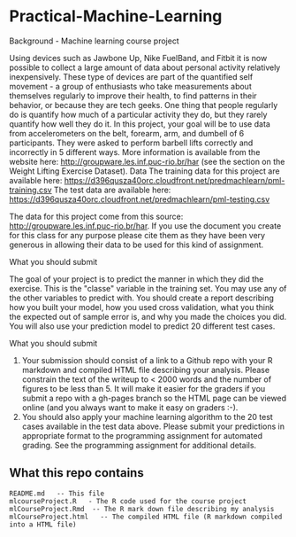 Practical-Machine-Learning
==========================

Background - Machine learning course project

Using devices such as Jawbone Up, Nike FuelBand, and Fitbit it is now possible to collect a 
large amount of data about personal activity relatively inexpensively. 
These type of devices are part of the quantified self movement - 
a group of enthusiasts who take measurements about themselves regularly to 
improve their health, to find patterns in their behavior, or because they are tech geeks. 
One thing that people regularly do is quantify how much of a particular activity they do, 
but they rarely quantify how well they do it. In this project, 
your goal will be to use data from accelerometers on the belt, forearm, arm, and dumbell of 6 participants. 
They were asked to perform barbell lifts correctly and incorrectly in 5 different ways. 
More information is available from the website here: http://groupware.les.inf.puc-rio.br/har (see the section on the Weight Lifting Exercise Dataset). 
Data 
The training data for this project are available here: 
     https://d396qusza40orc.cloudfront.net/predmachlearn/pml-training.csv
The test data are available here: 
     https://d396qusza40orc.cloudfront.net/predmachlearn/pml-testing.csv

The data for this project come from this source: http://groupware.les.inf.puc-rio.br/har. If you use the document you create 
for this class for any purpose please cite them as they have been very generous in allowing their data to be used for this kind of assignment. 

What you should submit

The goal of your project is to predict the manner in which they did the exercise. This is the "classe" variable in the training set. 
You may use any of the other variables to predict with. 
You should create a report describing how you built your model, how you used cross validation, 
what you think the expected out of sample error is, and why you made the choices you did. 
You will also use your prediction model to predict 20 different test cases. 

What you should submit

1. Your submission should consist of a link to a Github repo with your R markdown and compiled HTML file describing your analysis. 
Please constrain the text of the writeup to < 2000 words and the number of figures to be less than 5. 
It will make it easier for the graders if you submit a repo with a gh-pages branch so the 
HTML page can be viewed online (and you always want to make it easy on graders :-).
2. You should also apply your machine learning algorithm to the 20 test cases available in the test data above. 
Please submit your predictions in appropriate format to the programming assignment for automated grading. See the programming assignment for additional details. 

What this repo contains
------------------------

    README.md   -- This file
    mlcourseProject.R   - The R code used for the course project
    mlCourseProject.Rmd  -- The R mark down file describing my analysis
    mlCourseProject.html   -- The compiled HTML file (R markdown compiled into a HTML file)

